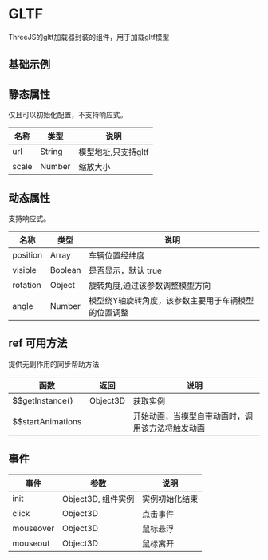# GLTF
ThreeJS的gltf加载器封装的组件，用于加载gltf模型

## 基础示例

<vuep template="#example"></vuep>

<script v-pre type="text/x-template" id="example">

  <template>
    <div class="amap-page-container">
      <el-amap vid="amapDemo" :zoom="zoom" :center="center"  :show-label="false" :zooms="[2, 30]" :show-building-block="false" view-mode="3D" :pitch="55" @init="initMap" class="amap-demo">
        <el-amap-layer-three :lights="lights" :hdr="hdrOptions" :zooms="[2, 30]">
          <el-amap-three-gltf v-if="position" :visible="visible" url="./assets/gltf/car4.gltf" :position="position" :scale="20" :angle="angle" :rotation="rotation" @click="()=>{click(position)}" @mouseover="mouseover" @mouseout="mouseout" @init="initCar"></el-amap-three-gltf>
          <el-amap-three-gltf url="./assets/gltf/sgyj_point_animation.gltf" :position="[116.305206, 39.975468]" :scale="10" :rotation="rotation" @init="init"></el-amap-three-gltf>
        </el-amap-layer-three>
      </el-amap>
      <div class="toolbar">
        <button type="button" name="button" @click="toggleVisible">{{visible ? '隐藏图层' : '显示图层'}}</button>
        <button type="button" name="button" @click="moveCar">移动车辆</button>
        <button type="button" name="button" @click="stopCar">停止移动</button>
        <button type="button" name="button" @click="changeAngle">旋转车辆角度</button>
        <button type="button" name="button" @click="disposeCar">{{position ? '销毁车辆' : '生成车辆'}}</button>
      </div>
    </div>
  </template>

  <style>
    .amap-demo {
      height: 800px;
    }
  </style>

  <script>
    module.exports = {
      name: 'amap-page',
      data() {
        return {
          zoom: 20,
          center: [116.306206, 39.975468],
          visible: true,
          position: [116.306206, 39.975468],
          angle: 90,
          rotation: {x:90, y:0, z:0},
          timer: null,
          lights: [
            {
              type: 'DirectionalLight', // 灯光类型， 可选值见下面的字典
              args: [0xffffff, 1], // 灯光初始化时需要的参数，具体参数顺序可以查看threejs官网灯光的说明。 采用 ...args 的方式进行初始化
              position: {
                x: 1000,
                y: -100,
                z: 900
              }, // 光源的位置
            },
            {
              type: 'AmbientLight', // 灯光类型， 可选值见下面的字典
              args: [0xffffff, 0.3], // 灯光初始化时需要的参数，具体参数顺序可以查看threejs官网灯光的说明。 采用 ...args 的方式进行初始化
            }
          ],
          hdrOptions: {
            urls: [ 'px.hdr', 'nx.hdr', 'py.hdr', 'ny.hdr', 'pz.hdr', 'nz.hdr' ],
            path: './assets/hdr/'
          },
        };
      },
      mounted(){
      },
      methods: {
        toggleVisible(){
          this.visible = !this.visible;
        },
        initMap(map){
        },
        initCar(car){
          console.log('car: ', car);
        },
        moveCar(){
          let position = this.position;
          this.position = [position[0], position[1]+0.000001];
          this.timer = setTimeout(() => {
            this.moveCar();
          }, 300)
        },
        stopCar(){
          clearTimeout(this.timer);
        },
        disposeCar(){
          if(this.position){
            this.position = null;
          }else{
            this.position = [116.306206, 39.975468];
          }
        },
        click(e){console.log('click: ', e)},
        mouseover(e){console.log('mouseover: ', e)},
        mouseout(e){console.log('mouseout: ', e)},
        init(object, $vue){
          $vue.$$startAnimations();
        },
        changeAngle(){
          this.angle += 10;
        }
      }
    };
  </script>

</script>


## 静态属性
仅且可以初始化配置，不支持响应式。

名称 | 类型 | 说明
---|---|---|
url  | String | 模型地址,只支持gltf
scale | Number | 缩放大小

## 动态属性
支持响应式。

名称 | 类型 | 说明
---|---|---|
position | Array | 车辆位置经纬度
visible | Boolean | 是否显示，默认 true
rotation | Object | 旋转角度,通过该参数调整模型方向
angle | Number | 模型绕Y轴旋转角度，该参数主要用于车辆模型的位置调整

## ref 可用方法
提供无副作用的同步帮助方法

函数 | 返回 | 说明
---|---|---|
$$getInstance() | Object3D | 获取实例
$$startAnimations |   | 开始动画，当模型自带动画时，调用该方法将触发动画

## 事件

事件 | 参数 | 说明
---|---|---|
init | Object3D, 组件实例 | 实例初始化结束
click | Object3D | 点击事件
mouseover | Object3D | 鼠标悬浮
mouseout | Object3D | 鼠标离开


